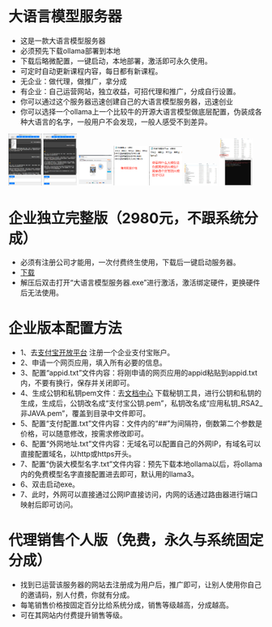 # 大语言模型服务器
- 这是一款大语言模型服务器
- 必须预先下载ollama部署到本地
- 下载后略微配置，一键启动，本地部署，激活即可永久使用。
- 可定时自动更新课程内容，每日都有新课程。
- 无企业：做代理，做推广，拿分成
- 有企业：自己运营网站，独立收益，可招代理和推广，分成自行设置。
- 你可以通过这个服务器迅速创建自己的大语言模型服务器，迅速创业
- 你可以选择一个ollama上一个比较牛的开源大语言模型做底层配置，伪装成各种大语言的名字，一般用户不会发现，一般人感受不到差异。

<img decoding="async" src="https://github.com/dhrdzy/LargeLanguageModel_Server/blob/main/image/1.png" width="13%" hight="13%"> <img decoding="async" src="https://github.com/dhrdzy/LargeLanguageModel_Server/blob/main/image/2.png" width="13%" hight="13%"> <img decoding="async" src="https://github.com/dhrdzy/LargeLanguageModel_Server/blob/main/image/3.png" width="13%" hight="13%"> <img decoding="async" src="https://github.com/dhrdzy/LargeLanguageModel_Server/blob/main/image/4.png" width="13%" hight="13%"> <img decoding="async" src="https://github.com/dhrdzy/LargeLanguageModel_Server/blob/main/image/5.png" width="13%" hight="13%"> <img decoding="async" src="https://github.com/dhrdzy/LargeLanguageModel_Server/blob/main/image/6.png" width="13%" hight="13%"> <img decoding="async" src="https://github.com/dhrdzy/LargeLanguageModel_Server/blob/main/image/7.png" width="13%" hight="13%"> 

# 企业独立完整版（2980元，不跟系统分成）
- 必须有注册公司才能用，一次付费终生使用，下载后一键启动服务器。
- [下载](https://github.com/dhrdzy/LargeLanguageModel_Server/releases/download/1.0.0.1/LargeLanguageModel_Server.zip)
- 解压后双击打开“大语言模型服务器.exe”进行激活，激活绑定硬件，更换硬件后无法使用。

# 企业版本配置方法
- 1、去[支付宝开放平台](https://openhome.alipay.com/) 注册一个企业支付宝账户。
- 2、申请一个网页应用，填入所有必要的信息。
- 3、配置“appid.txt”文件内容：将刚申请的网页应用的appid粘贴到appid.txt内，不要有换行，保存并关闭即可。
- 4、生成公钥和私钥pem文件：去[文档中心](https://opendocs.alipay.com/common/02kipk?pathHash=0d20b438) 下载秘钥工具，进行公钥和私钥的生成，生成后，公钥改名成“支付宝公钥.pem”，私钥改名成“应用私钥_RSA2_非JAVA.pem”，覆盖到目录中文件即可。
- 5、配置“支付配置.txt”文件内容：文件内的“##”为间隔符，倒数第二个参数是价格，可以随意修改，按需求修改即可。
- 6、配置“外网地址.txt”文件内容：无域名可以配置自己的外网IP，有域名可以直接配置域名，以http或https开头。
- 7、配置“伪装大模型名字.txt”文件内容：预先下载本地ollama以后，将ollama内的免费模型名字直接配置进去即可，默认用的llama3。
- 6、双击启动exe。
- 7、此时，外网可以直接通过公网IP直接访问，内网的话通过路由器进行端口映射后即可访问。

# 代理销售个人版（免费，永久与系统固定分成）
- 找到已运营该服务器的网站去注册成为用户后，推广即可，让别人使用你自己的邀请码，别人付费，你就有分成。
- 每笔销售价格按固定百分比给系统分成，销售等级越高，分成越高。
- 可在其网站内付费提升销售等级。
